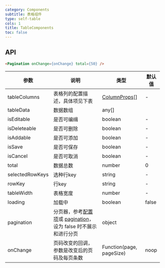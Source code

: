 ```yaml
---
category: Components
subtitle: 表格组件
type: self-table
cols: 1
title: TableComponents
toc: false
---
```



## API

```html
<Pagination onChange={onChange} total={50} />
```


| 参数 | 说明 | 类型 | 默认值 |
| --- | --- | --- | --- |
| tableColumns | 表格列的配置描述，具体项见下表 | [ColumnProps](https://git.io/vMMXC)\[] | - |
| tableData | 数据数组 | any\[] |  |
| isEditable | 是否可编缉 | boolean | - |
| isDeleteable | 是否可删除 | boolean | - |
| isAddable | 是否可添加 | boolean | - |
| isSave | 是否可保存 | boolean | - |
| isCancel | 是否可取消 | boolean | - |
| total | 数据总数 | number | 0 |
| selectedRowKeys | 选种行key | string | - |
| rowKey | 行key | string | - |
| tableWidth | 表格宽度 | number | - |
| loading | 加载中 | boolean | false |
| pagination | 分页器，参考[配置项](#pagination)或 [pagination](/components/pagination/)，设为 false 时不展示和进行分页 | object |  |
| onChange | 页码改变的回调，参数是改变后的页码及每页条数 | Function(page, pageSize) | noop |


